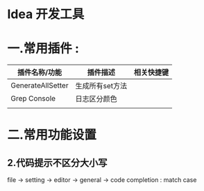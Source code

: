 # Idea 开发工具

# 一.常用插件 : 

| 插件名称/功能     | 插件描述        | 相关快捷键 |
| ----------------- | --------------- | ---------- |
| GenerateAllSetter | 生成所有set方法 |            |
| Grep Console      | 日志区分颜色    |            |
|                   |                 |            |







# 二.常用功能设置

## 2.代码提示不区分大小写

file -> setting -> editor -> general -> code completion  : match case

